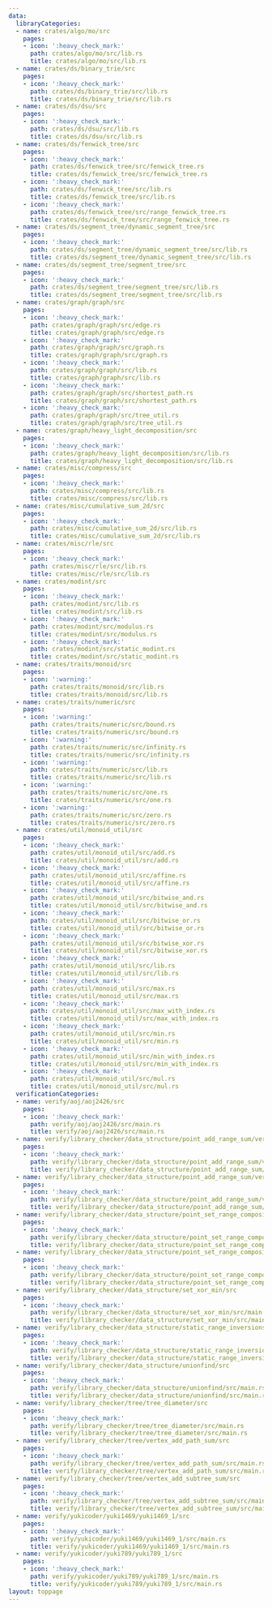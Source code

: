 ```yaml
---
data:
  libraryCategories:
  - name: crates/algo/mo/src
    pages:
    - icon: ':heavy_check_mark:'
      path: crates/algo/mo/src/lib.rs
      title: crates/algo/mo/src/lib.rs
  - name: crates/ds/binary_trie/src
    pages:
    - icon: ':heavy_check_mark:'
      path: crates/ds/binary_trie/src/lib.rs
      title: crates/ds/binary_trie/src/lib.rs
  - name: crates/ds/dsu/src
    pages:
    - icon: ':heavy_check_mark:'
      path: crates/ds/dsu/src/lib.rs
      title: crates/ds/dsu/src/lib.rs
  - name: crates/ds/fenwick_tree/src
    pages:
    - icon: ':heavy_check_mark:'
      path: crates/ds/fenwick_tree/src/fenwick_tree.rs
      title: crates/ds/fenwick_tree/src/fenwick_tree.rs
    - icon: ':heavy_check_mark:'
      path: crates/ds/fenwick_tree/src/lib.rs
      title: crates/ds/fenwick_tree/src/lib.rs
    - icon: ':heavy_check_mark:'
      path: crates/ds/fenwick_tree/src/range_fenwick_tree.rs
      title: crates/ds/fenwick_tree/src/range_fenwick_tree.rs
  - name: crates/ds/segment_tree/dynamic_segment_tree/src
    pages:
    - icon: ':heavy_check_mark:'
      path: crates/ds/segment_tree/dynamic_segment_tree/src/lib.rs
      title: crates/ds/segment_tree/dynamic_segment_tree/src/lib.rs
  - name: crates/ds/segment_tree/segment_tree/src
    pages:
    - icon: ':heavy_check_mark:'
      path: crates/ds/segment_tree/segment_tree/src/lib.rs
      title: crates/ds/segment_tree/segment_tree/src/lib.rs
  - name: crates/graph/graph/src
    pages:
    - icon: ':heavy_check_mark:'
      path: crates/graph/graph/src/edge.rs
      title: crates/graph/graph/src/edge.rs
    - icon: ':heavy_check_mark:'
      path: crates/graph/graph/src/graph.rs
      title: crates/graph/graph/src/graph.rs
    - icon: ':heavy_check_mark:'
      path: crates/graph/graph/src/lib.rs
      title: crates/graph/graph/src/lib.rs
    - icon: ':heavy_check_mark:'
      path: crates/graph/graph/src/shortest_path.rs
      title: crates/graph/graph/src/shortest_path.rs
    - icon: ':heavy_check_mark:'
      path: crates/graph/graph/src/tree_util.rs
      title: crates/graph/graph/src/tree_util.rs
  - name: crates/graph/heavy_light_decomposition/src
    pages:
    - icon: ':heavy_check_mark:'
      path: crates/graph/heavy_light_decomposition/src/lib.rs
      title: crates/graph/heavy_light_decomposition/src/lib.rs
  - name: crates/misc/compress/src
    pages:
    - icon: ':heavy_check_mark:'
      path: crates/misc/compress/src/lib.rs
      title: crates/misc/compress/src/lib.rs
  - name: crates/misc/cumulative_sum_2d/src
    pages:
    - icon: ':heavy_check_mark:'
      path: crates/misc/cumulative_sum_2d/src/lib.rs
      title: crates/misc/cumulative_sum_2d/src/lib.rs
  - name: crates/misc/rle/src
    pages:
    - icon: ':heavy_check_mark:'
      path: crates/misc/rle/src/lib.rs
      title: crates/misc/rle/src/lib.rs
  - name: crates/modint/src
    pages:
    - icon: ':heavy_check_mark:'
      path: crates/modint/src/lib.rs
      title: crates/modint/src/lib.rs
    - icon: ':heavy_check_mark:'
      path: crates/modint/src/modulus.rs
      title: crates/modint/src/modulus.rs
    - icon: ':heavy_check_mark:'
      path: crates/modint/src/static_modint.rs
      title: crates/modint/src/static_modint.rs
  - name: crates/traits/monoid/src
    pages:
    - icon: ':warning:'
      path: crates/traits/monoid/src/lib.rs
      title: crates/traits/monoid/src/lib.rs
  - name: crates/traits/numeric/src
    pages:
    - icon: ':warning:'
      path: crates/traits/numeric/src/bound.rs
      title: crates/traits/numeric/src/bound.rs
    - icon: ':warning:'
      path: crates/traits/numeric/src/infinity.rs
      title: crates/traits/numeric/src/infinity.rs
    - icon: ':warning:'
      path: crates/traits/numeric/src/lib.rs
      title: crates/traits/numeric/src/lib.rs
    - icon: ':warning:'
      path: crates/traits/numeric/src/one.rs
      title: crates/traits/numeric/src/one.rs
    - icon: ':warning:'
      path: crates/traits/numeric/src/zero.rs
      title: crates/traits/numeric/src/zero.rs
  - name: crates/util/monoid_util/src
    pages:
    - icon: ':heavy_check_mark:'
      path: crates/util/monoid_util/src/add.rs
      title: crates/util/monoid_util/src/add.rs
    - icon: ':heavy_check_mark:'
      path: crates/util/monoid_util/src/affine.rs
      title: crates/util/monoid_util/src/affine.rs
    - icon: ':heavy_check_mark:'
      path: crates/util/monoid_util/src/bitwise_and.rs
      title: crates/util/monoid_util/src/bitwise_and.rs
    - icon: ':heavy_check_mark:'
      path: crates/util/monoid_util/src/bitwise_or.rs
      title: crates/util/monoid_util/src/bitwise_or.rs
    - icon: ':heavy_check_mark:'
      path: crates/util/monoid_util/src/bitwise_xor.rs
      title: crates/util/monoid_util/src/bitwise_xor.rs
    - icon: ':heavy_check_mark:'
      path: crates/util/monoid_util/src/lib.rs
      title: crates/util/monoid_util/src/lib.rs
    - icon: ':heavy_check_mark:'
      path: crates/util/monoid_util/src/max.rs
      title: crates/util/monoid_util/src/max.rs
    - icon: ':heavy_check_mark:'
      path: crates/util/monoid_util/src/max_with_index.rs
      title: crates/util/monoid_util/src/max_with_index.rs
    - icon: ':heavy_check_mark:'
      path: crates/util/monoid_util/src/min.rs
      title: crates/util/monoid_util/src/min.rs
    - icon: ':heavy_check_mark:'
      path: crates/util/monoid_util/src/min_with_index.rs
      title: crates/util/monoid_util/src/min_with_index.rs
    - icon: ':heavy_check_mark:'
      path: crates/util/monoid_util/src/mul.rs
      title: crates/util/monoid_util/src/mul.rs
  verificationCategories:
  - name: verify/aoj/aoj2426/src
    pages:
    - icon: ':heavy_check_mark:'
      path: verify/aoj/aoj2426/src/main.rs
      title: verify/aoj/aoj2426/src/main.rs
  - name: verify/library_checker/data_structure/point_add_range_sum/verify_fenwick_tree/src
    pages:
    - icon: ':heavy_check_mark:'
      path: verify/library_checker/data_structure/point_add_range_sum/verify_fenwick_tree/src/main.rs
      title: verify/library_checker/data_structure/point_add_range_sum/verify_fenwick_tree/src/main.rs
  - name: verify/library_checker/data_structure/point_add_range_sum/verify_segment_tree/src
    pages:
    - icon: ':heavy_check_mark:'
      path: verify/library_checker/data_structure/point_add_range_sum/verify_segment_tree/src/main.rs
      title: verify/library_checker/data_structure/point_add_range_sum/verify_segment_tree/src/main.rs
  - name: verify/library_checker/data_structure/point_set_range_composite/src
    pages:
    - icon: ':heavy_check_mark:'
      path: verify/library_checker/data_structure/point_set_range_composite/src/main.rs
      title: verify/library_checker/data_structure/point_set_range_composite/src/main.rs
  - name: verify/library_checker/data_structure/point_set_range_composite_large_array/verify_dynamic_segment_tree/src
    pages:
    - icon: ':heavy_check_mark:'
      path: verify/library_checker/data_structure/point_set_range_composite_large_array/verify_dynamic_segment_tree/src/main.rs
      title: verify/library_checker/data_structure/point_set_range_composite_large_array/verify_dynamic_segment_tree/src/main.rs
  - name: verify/library_checker/data_structure/set_xor_min/src
    pages:
    - icon: ':heavy_check_mark:'
      path: verify/library_checker/data_structure/set_xor_min/src/main.rs
      title: verify/library_checker/data_structure/set_xor_min/src/main.rs
  - name: verify/library_checker/data_structure/static_range_inversions_query/src
    pages:
    - icon: ':heavy_check_mark:'
      path: verify/library_checker/data_structure/static_range_inversions_query/src/main.rs
      title: verify/library_checker/data_structure/static_range_inversions_query/src/main.rs
  - name: verify/library_checker/data_structure/unionfind/src
    pages:
    - icon: ':heavy_check_mark:'
      path: verify/library_checker/data_structure/unionfind/src/main.rs
      title: verify/library_checker/data_structure/unionfind/src/main.rs
  - name: verify/library_checker/tree/tree_diameter/src
    pages:
    - icon: ':heavy_check_mark:'
      path: verify/library_checker/tree/tree_diameter/src/main.rs
      title: verify/library_checker/tree/tree_diameter/src/main.rs
  - name: verify/library_checker/tree/vertex_add_path_sum/src
    pages:
    - icon: ':heavy_check_mark:'
      path: verify/library_checker/tree/vertex_add_path_sum/src/main.rs
      title: verify/library_checker/tree/vertex_add_path_sum/src/main.rs
  - name: verify/library_checker/tree/vertex_add_subtree_sum/src
    pages:
    - icon: ':heavy_check_mark:'
      path: verify/library_checker/tree/vertex_add_subtree_sum/src/main.rs
      title: verify/library_checker/tree/vertex_add_subtree_sum/src/main.rs
  - name: verify/yukicoder/yuki1469/yuki1469_1/src
    pages:
    - icon: ':heavy_check_mark:'
      path: verify/yukicoder/yuki1469/yuki1469_1/src/main.rs
      title: verify/yukicoder/yuki1469/yuki1469_1/src/main.rs
  - name: verify/yukicoder/yuki789/yuki789_1/src
    pages:
    - icon: ':heavy_check_mark:'
      path: verify/yukicoder/yuki789/yuki789_1/src/main.rs
      title: verify/yukicoder/yuki789/yuki789_1/src/main.rs
layout: toppage
---
```

